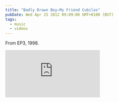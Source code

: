```yaml
---
title: "Badly Drawn Boy—My Friend Cubilas"
pubDate: Wed Apr 25 2012 09:09:00 GMT+0100 (BST)
tags:
  - music
  - videos
---
```


<p>From EP3, 1998.</p>
<iframe style="--width: 500; --height: 339" src="https://www.youtube-nocookie.com/embed/tsUVjImePkQ?rel=0&amp;showinfo=0&amp;autohide=1" frameborder="0" allowfullscreen></iframe>
